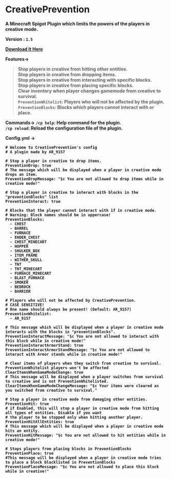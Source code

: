 <h1>CreativePrevention</h1>
<b>A Minecraft Spigot Plugin which limits the powers of the players in creative mode.<b><br>

Version : `1.5` <br>

<a href="https://github.com/AR9157/CreativePrevention-A-minecraft-Plugin/blob/main/CreativePrevention-1.jar?raw=true">Download It Here</a><br>

Features->
> Stop players in creative from hitting other entities. <br>
> Stop players in creative from dropping items.<br>
> Stop players in creative from interacting with specific blocks.<br>
> Stop players in creative from placing specific blocks.<br>
> Clear inventory when player changes gamemode from creative to survival.<br>
> `PreventionWhitelist`: Players who will not be affected by the plugin.<br>
> `PreventionBlocks`: Blocks which players cannot interact with or place.<br>

Commands->
`/cp help`: Help command for the plugin.<br>
`/cp reload`: Reload the configuration file of the plugin.<br>
  
  
Config.yml ->
```
# Welcome to CreativePrevention's config
# A plugin made by AR_9157

# Stop a player in creative to drop items.
PreventionDrop: true
# The message which will be displayed when a player in creative mode drops an item.
PreventionDropMessage: "§c You are not allowed to drop items while in creative mode!"

# Stop a player in creative to interact with blocks in the "preventionBlocks" list
PreventionInteract: true

# Blocks that the player cannot interact with if in creative mode.
# Warning: Block names should be in uppercase!
PreventionBlocks:
  - CHEST
  - BARREL
  - FURNACE
  - ENDER_CHEST
  - CHEST_MINECART
  - HOPPER
  - SHULKER_BOX
  - ITEM_FRAME
  - WITHER_SKULL
  - TNT
  - TNT_MINECART
  - FURNACE_MINECART
  - BLAST_FURNACE
  - SMOKER
  - BEDROCK
  - BARRIER

# Players who will not be affected by CreativePrevention.
# CASE SENSITIVE!
# One name should always be present! (Default: AR_9157)
PreventionWhitelist:
  - AR_9157

# This message which will be displayed when a player in creative mode interacts with the blocks in "preventionBlocks".
PreventionInteractMessage: "§c You are not allowed to interact with this block while in creative mode!"
PreventionInteractArmorStand: true
PreventionInteractArmorStandMessage: "§c You are not allowed to interact with Armor stands while in creative mode!"

# Clear items of players when they switch from creative to survival. PreventionWhitelist players won't be affected
ClearItemsWhenGameModeChange: true
# This message will be displayed when a player switches from survival to creative and is not PreventionWhitelisted.
ClearItemsWhenGameModeChangeMessage: "§c Your items were cleared as you switched from creative to survival."

# Stop a player in creative mode from damaging other entities.
PreventionHit: true
# if Enabled, this will stop a player in creative mode from hitting all types of entities. Disable if you want
# the player to be stopped only when hitting another player.
PreventionHitAllEntities: true
# This message which will be displayed when a player in creative mode hits an entity.
PreventionHitMessage: "§c You are not allowed to hit entities while in creative mode!"

# Stops players from placing blocks in PreventionBlocks
PreventionPlace: true
#This message will be displayed when a player in creative mode tries to place a block blacklisted in PreventionBlocks
PreventionPlaceMessage: "§c You are not allowed to place this block while in creative!"
```

